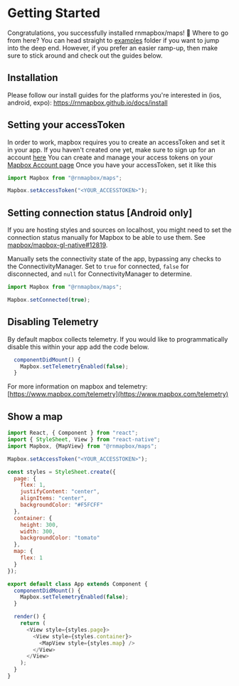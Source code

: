 # Getting Started

Congratulations, you successfully installed rnmapbox/maps! 🎉
Where to go from here?
You can head straight to [examples](/example) folder if you want to jump into the deep end.
However, if you prefer an easier ramp-up, then make sure to stick around and check out the guides below.

## Installation

Please follow our install guides for the platforms you're interested in (ios, android, expo): https://rnmapbox.github.io/docs/install

## Setting your accessToken

In order to work, mapbox requires you to create an accessToken and set it in your app.
If you haven't created one yet, make sure to sign up for an account [here](https://www.mapbox.com/signup/)
You can create and manage your access tokens on your [Mapbox Account page](https://www.mapbox.com/account/)
Once you have your accessToken, set it like this

```js
import Mapbox from "@rnmapbox/maps";

Mapbox.setAccessToken("<YOUR_ACCESSTOKEN>");
```

## Setting connection status [Android only]

If you are hosting styles and sources on localhost, you might need to set the connection status manually for Mapbox to be able to use them. See [mapbox/mapbox-gl-native#12819](https://github.com/mapbox/mapbox-gl-native/issues/12819).

Manually sets the connectivity state of the app, bypassing any checks to the ConnectivityManager. Set to `true` for connected, `false` for disconnected, and `null` for ConnectivityManager to determine.

```js
import Mapbox from "@rnmapbox/maps";

Mapbox.setConnected(true);
```

## Disabling Telemetry

By default mapbox collects telemetry.
If you would like to programmatically disable this within your app add the code below.

```js
  componentDidMount() {
    Mapbox.setTelemetryEnabled(false);
  }
```

For more information on mapbox and telemetry: [https://www.mapbox.com/telemetry](https://www.mapbox.com/telemetry)

## Show a map

```js
import React, { Component } from "react";
import { StyleSheet, View } from "react-native";
import Mapbox, {MapView} from "@rnmapbox/maps";

Mapbox.setAccessToken("<YOUR_ACCESSTOKEN>");

const styles = StyleSheet.create({
  page: {
    flex: 1,
    justifyContent: "center",
    alignItems: "center",
    backgroundColor: "#F5FCFF"
  },
  container: {
    height: 300,
    width: 300,
    backgroundColor: "tomato"
  },
  map: {
    flex: 1
  }
});

export default class App extends Component {
  componentDidMount() {
    Mapbox.setTelemetryEnabled(false);
  }

  render() {
    return (
      <View style={styles.page}>
        <View style={styles.container}>
          <MapView style={styles.map} />
        </View>
      </View>
    );
  }
}
```
